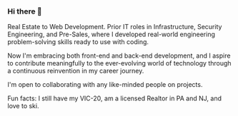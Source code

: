 ### Hi there 👋

Real Estate to Web Development. Prior IT roles in Infrastructure, Security Engineering, and Pre-Sales, where I developed real-world engineering problem-solving skills ready to use with coding. 

Now I'm embracing both front-end and back-end development, and I aspire to contribute meaningfully to the ever-evolving world of technology through a continuous reinvention in my career journey.

I'm open to collaborating with any like-minded people on projects. 

Fun facts: I still have my VIC-20, am a licensed Realtor in PA and NJ, and love to ski.
